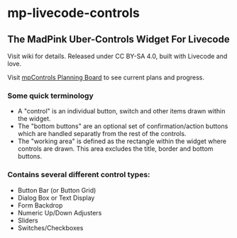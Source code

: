 # mp-livecode-controls

## The MadPink Uber-Controls Widget For Livecode

Visit wiki for details. Released under CC BY-SA 4.0, built with Livecode and love.

Visit [mpControls Planning Board](https://madpink.plutio.com/p/sgjnnwx7q7etcwpfg) to see current plans and progress.

### Some quick terminology
* A "control" is an individual button, switch and other items drawn within the widget.
* The "bottom buttons" are an optional set of confirmation/action buttons which are handled separatly from the rest of the controls.
* The "working area" is defined as the rectangle within the widget where controls are drawn. This area excludes the title, border and bottom buttons.

### Contains several different control types:
* Button Bar (or Button Grid)
* Dialog Box or Text Display
* Form Backdrop
* Numeric Up/Down Adjusters
* Sliders
* Switches/Checkboxes

